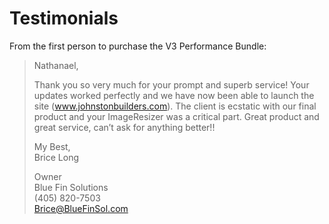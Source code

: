 
# Testimonials

From the first person to purchase the V3 Performance Bundle:


>Nathanael,
>
>Thank you so very much for your prompt and superb service!  Your updates worked perfectly and we have now been able to launch the site (www.johnstonbuilders.com).  The client is ecstatic with our final product and your ImageResizer was a critical part. Great product and great service, can’t ask for anything better!!  
>
>My Best,  
>Brice Long  
>  
>Owner  
>Blue Fin Solutions  
>(405) 820-7503  
>Brice@BlueFinSol.com  
